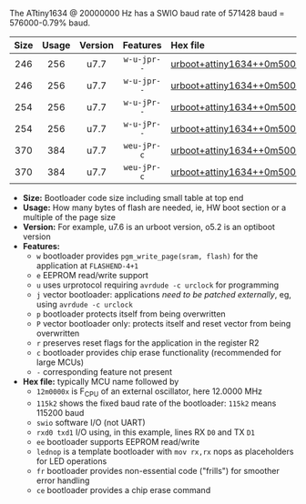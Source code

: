 The ATtiny1634 @ 20000000 Hz has a SWIO baud rate of 571428 baud = 576000-0.79% baud.

|Size|Usage|Version|Features|Hex file|
|:-:|:-:|:-:|:-:|:--|
|246|256|u7.7|`w-u-jpr--`|[urboot+attiny1634++0m5000x+++14k4_swio_rxa7_txb0_lednop.hex](https://raw.githubusercontent.com/stefanrueger/urboot.hex/main/mcus/attiny1634/external_oscillator/fcpu++0m5000_Hz/br+++14k4_bps/urboot+attiny1634++0m5000x+++14k4_swio_rxa7_txb0_lednop.hex)|
|246|256|u7.7|`w-u-jpr--`|[urboot+attiny1634++0m5000x+++14k4_swio_rxb1_txb2_lednop.hex](https://raw.githubusercontent.com/stefanrueger/urboot.hex/main/mcus/attiny1634/external_oscillator/fcpu++0m5000_Hz/br+++14k4_bps/urboot+attiny1634++0m5000x+++14k4_swio_rxb1_txb2_lednop.hex)|
|254|256|u7.7|`w-u-jPr--`|[urboot+attiny1634++0m5000x+++14k4_swio_rxa7_txb0.hex](https://raw.githubusercontent.com/stefanrueger/urboot.hex/main/mcus/attiny1634/external_oscillator/fcpu++0m5000_Hz/br+++14k4_bps/urboot+attiny1634++0m5000x+++14k4_swio_rxa7_txb0.hex)|
|254|256|u7.7|`w-u-jPr--`|[urboot+attiny1634++0m5000x+++14k4_swio_rxb1_txb2.hex](https://raw.githubusercontent.com/stefanrueger/urboot.hex/main/mcus/attiny1634/external_oscillator/fcpu++0m5000_Hz/br+++14k4_bps/urboot+attiny1634++0m5000x+++14k4_swio_rxb1_txb2.hex)|
|370|384|u7.7|`weu-jPr-c`|[urboot+attiny1634++0m5000x+++14k4_swio_rxa7_txb0_ee_lednop_fr_ce.hex](https://raw.githubusercontent.com/stefanrueger/urboot.hex/main/mcus/attiny1634/external_oscillator/fcpu++0m5000_Hz/br+++14k4_bps/urboot+attiny1634++0m5000x+++14k4_swio_rxa7_txb0_ee_lednop_fr_ce.hex)|
|370|384|u7.7|`weu-jPr-c`|[urboot+attiny1634++0m5000x+++14k4_swio_rxb1_txb2_ee_lednop_fr_ce.hex](https://raw.githubusercontent.com/stefanrueger/urboot.hex/main/mcus/attiny1634/external_oscillator/fcpu++0m5000_Hz/br+++14k4_bps/urboot+attiny1634++0m5000x+++14k4_swio_rxb1_txb2_ee_lednop_fr_ce.hex)|

- **Size:** Bootloader code size including small table at top end
- **Usage:** How many bytes of flash are needed, ie, HW boot section or a multiple of the page size
- **Version:** For example, u7.6 is an urboot version, o5.2 is an optiboot version
- **Features:**
  + `w` bootloader provides `pgm_write_page(sram, flash)` for the application at `FLASHEND-4+1`
  + `e` EEPROM read/write support
  + `u` uses urprotocol requiring `avrdude -c urclock` for programming
  + `j` vector bootloader: applications *need to be patched externally*, eg, using `avrdude -c urclock`
  + `p` bootloader protects itself from being overwritten
  + `P` vector bootloader only: protects itself and reset vector from being overwritten
  + `r` preserves reset flags for the application in the register R2
  + `c` bootloader provides chip erase functionality (recommended for large MCUs)
  + `-` corresponding feature not present
- **Hex file:** typically MCU name followed by
  + `12m0000x` is F<sub>CPU</sub> of an external oscillator, here 12.0000 MHz
  + `115k2` shows the fixed baud rate of the bootloader: `115k2` means 115200 baud
  + `swio` software I/O (not UART)
  + `rxd0 txd1` I/O using, in this example, lines RX `D0` and TX `D1`
  + `ee` bootloader supports EEPROM read/write
  + `lednop` is a template bootloader with `mov rx,rx` nops as placeholders for LED operations
  + `fr` bootloader provides non-essential code ("frills") for smoother error handling
  + `ce` bootloader provides a chip erase command

